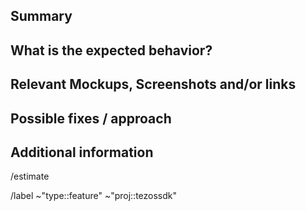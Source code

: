 <!---
1. Before opening a new issue, make sure it isn't a duplicate.

2. Include the name of the affected component, eg: account-transaction-list or scan-address

3. Fill all proposed paragraphs (even with NA, if nothing available)
--->

## Summary
<!--- Summarize the feature concisely --->



## What is the expected behavior?
<!--- What the user should see / can do --->



## Relevant Mockups, Screenshots and/or links
<!--- Paste or link any relevant mockups or screenshot that describe the feature. --->



## Possible fixes / approach
<!--- If you can, link to the line of code that might be responsible for the problem or describe how to solve it  --->



## Additional information
<!--- anything that might be important for whoever works with this issue )  --->



<!--- --------------------------------------------------- --->

<!--- if you already know, please add an estimate eg. 2h or 1d, else leave it as it is--->
/estimate



<!--- these standard labels will be added to this issue, leave it as it is --->
/label ~"type::feature"  ~"proj::tezossdk"

